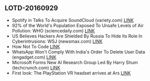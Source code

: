 ## LOTD-20160929
-  Spotify in Talks To Acquire SoundCloud   (variety.com)  [LINK](https://entertainment.slashdot.org/story/16/09/28/2125209/spotify-in-talks-to-acquire-soundcloud)
-  92% of the World's Population Exposed To Unsafe Levels of Air Pollution: WHO  (sciencedaily.com)  [LINK](https://science.slashdot.org/story/16/09/28/2216204/92-of-the-worlds-population-exposed-to-unsafe-levels-of-air-pollution-who)
-  US Believes Hackers Are Shielded By Russia To Hide Its Role In Cyberintrusions: WSJ  (newsmax.com)  [LINK](https://yro.slashdot.org/story/16/09/28/2133238/us-believes-hackers-are-shielded-by-russia-to-hide-its-role-in-cyberintrusions-wsj)
- How Not To Code [LINK](https://hownot2code.com/2016/09/29/collection-of-cheat-sheets-for-programmers/)
-  WhatsApp Won't Comply With India's Order To Delete User Data  (engadget.com)  [LINK](https://tech.slashdot.org/story/16/09/29/1620225/whatsapp-wont-comply-with-indias-order-to-delete-user-data)
-  Microsoft Forms New AI Research Group Led By Harry Shum  (techcrunch.com)  [LINK](https://news.slashdot.org/story/16/09/29/2049219/microsoft-forms-new-ai-research-group-led-by-harry-shum)
- First look: The PlayStation VR headset arrives at Ars [LINK](http://arstechnica.com/gaming/2016/09/first-look-the-playstation-vr-headset-arrives-at-ars/)
